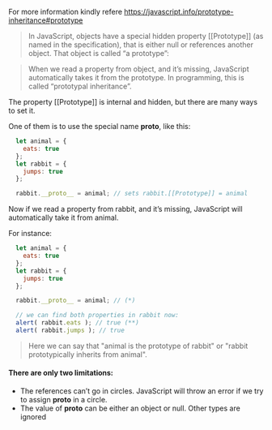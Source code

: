 For more information kindly refere https://javascript.info/prototype-inheritance#prototype

> In JavaScript, objects have a special hidden property [[Prototype]] (as named in the specification), that is either null or references another object. That object is called “a prototype”:

> When we read a property from object, and it’s missing, JavaScript automatically takes it from the prototype. In programming, this is called “prototypal inheritance”.

The property [[Prototype]] is internal and hidden, but there are many ways to set it.

One of them is to use the special name __proto__, like this:

```javascript
  let animal = {
    eats: true
  };
  let rabbit = {
    jumps: true
  };

  rabbit.__proto__ = animal; // sets rabbit.[[Prototype]] = animal
```

Now if we read a property from rabbit, and it’s missing, JavaScript will automatically take it from animal.

For instance:

```javascript
  let animal = {
    eats: true
  };
  let rabbit = {
    jumps: true
  };

  rabbit.__proto__ = animal; // (*)

  // we can find both properties in rabbit now:
  alert( rabbit.eats ); // true (**)
  alert( rabbit.jumps ); // true
```

> Here we can say that "animal is the prototype of rabbit" or "rabbit prototypically inherits from animal".

#### There are only two limitations:

 - The references can’t go in circles. JavaScript will throw an error if we try to assign __proto__ in a circle.
 - The value of __proto__ can be either an object or null. Other types are ignored